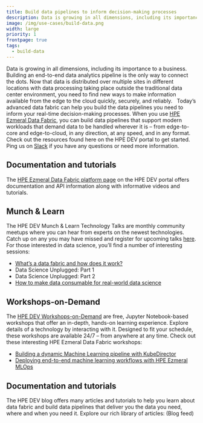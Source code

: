 ```yaml
---
title: Build data pipelines to inform decision-making processes
description: Data is growing in all dimensions, including its importance to business. Discover how data fabric powerfully helps you connect the dots more easily.
image: /img/use-cases/build-data.png
width: large
priority: 1
frontpage: true
tags:
  - build-data
---
```

Data is growing in all dimensions, including its importance to a business. Building an end-to-end data analytics pipeline is the only way to connect the dots. Now that data is distributed over multiple sites in different locations with data processing taking place outside the traditional data center environment, you need to find new ways to make information available from the edge to the cloud quickly, securely, and reliably.
 
Today’s advanced data fabric can help you build the data pipelines you need to inform your real-time decision-making processes. When you use [HPE Ezmeral Data Fabric](https://community.hpe.com/t5/HPE-Ezmeral-Uncut/If-HPE-Ezmeral-Data-Fabric-is-the-answer-what-is-the-question/ba-p/7092812#.YUjRDmZKj0q), you can build data pipelines that support modern workloads that demand data to be handled wherever it is – from edge-to-core and edge-to-cloud, in any direction, at any speed, and in any format. Check out the resources found here on the HPE DEV portal to get started. Ping us on [Slack](https://slack.hpedev.io/) if you have any questions or need more information.

## Documentation and tutorials

The [HPE Ezmeral Data Fabric platform page](https://developer.hpe.com/platform/hpe-ezmeral-data-fabric/home/#tutorials) on the HPE DEV portal offers documentation and API information along with informative videos and tutorials.

## Munch & Learn

The HPE DEV Munch & Learn Technology Talks are monthly community meetups where you can hear from experts on the newest technologies. Catch up on any you may have missed and register for upcoming talks [here](https://developer.hpe.com/campaign/munch-and-learn/). For those interested in data science, you’ll find a number of interesting sessions:

* [What’s a data fabric and how does it work?](https://www.youtube.com/watch?v=qi6sTvu8osk)
* Data Science Unplugged: Part 1
* Data Science Unplugged: Part 2
* [How to make data consumable for real-world data science](https://www.youtube.com/watch?v=4WKjRqflF7M)

## Workshops-on-Demand

The [HPE DEV Workshops-on-Demand](https://hackshack.hpedev.io/workshops) are free, Jupyter Notebook-based workshops that offer an in-depth, hands-on learning experience. Explore details of a technology by interacting with it. Designed to fit your schedule, these workshops are available 24/7 – from anywhere at any time. Check out these interesting HPE Ezmeral Data Fabric workshops:

* [Building a dynamic Machine Learning pipeline with KubeDirector](https://hackshack.hpedev.io/workshop/28)
* [Deploying end-to-end machine learning workflows with HPE Ezmeral MLOps](https://hackshack.hpedev.io/workshop/29)

## Documentation and tutorials

The HPE DEV blog offers many articles and tutorials to help you learn about data fabric and build data pipelines that deliver you the data you need, where and when you need it. Explore our rich library of articles:
(Blog feed)